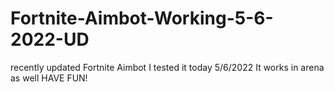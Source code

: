 # Fortnite-Aimbot-Working-5-6-2022-UD
recently updated Fortnite Aimbot
I tested it today 5/6/2022
It works in arena as well
HAVE FUN!
